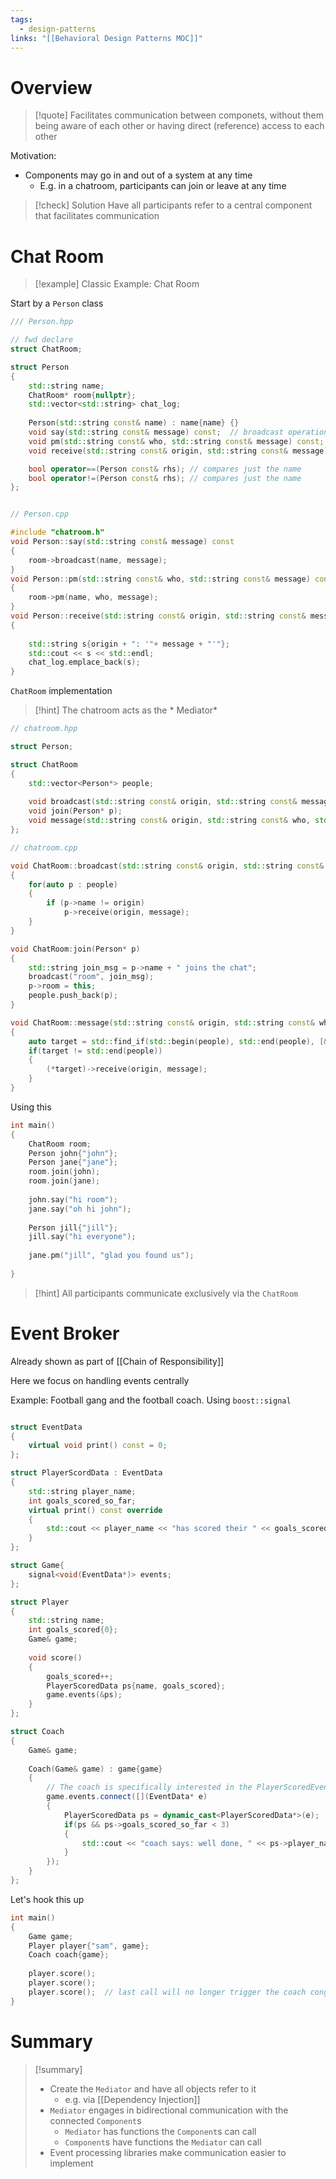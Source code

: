 ```yaml
---
tags:
  - design-patterns
links: "[[Behavioral Design Patterns MOC]]"
---
```

# Overview

> [!quote] Facilitates communication between componets, without them being aware of each other or having direct (reference) access to each other

Motivation:
- Components may go in and out of a system at any time
	- E.g. in a chatroom, participants can join or leave at any time

> [!check] Solution
> Have all participants refer to a central component that facilitates communication

# Chat Room

> [!example] Classic Example: Chat Room

Start by a `Person` class

```cpp
/// Person.hpp

// fwd declare
struct ChatRoom;

struct Person
{
	std::string name;
	ChatRoom* room{nullptr};
	std::vector<std::string> chat_log;
	
	Person(std::string const& name) : name{name} {}
	void say(std::string const& message) const;  // broadcast operation
	void pm(std::string const& who, std::string const& message) const; // one to one operation
	void receive(std::string const& origin, std::string const& message);

	bool operator==(Person const& rhs); // compares just the name
	bool operator!=(Person const& rhs); // compares just the name
};


// Person.cpp

#include "chatroom.h"
void Person::say(std::string const& message) const
{
	room->broadcast(name, message);
}
void Person::pm(std::string const& who, std::string const& message) const
{
	room->pm(name, who, message);
}
void Person::receive(std::string const& origin, std::string const& message)
{
	
	std::string s{origin + ": '"+ message + "'"};
	std::cout << s << std::endl;
	chat_log.emplace_back(s);
}
```

`ChatRoom` implementation

> [!hint] The chatroom acts as the * Mediator*

```cpp
// chatroom.hpp

struct Person;

struct ChatRoom
{
	std::vector<Person*> people;
	
	void broadcast(std::string const& origin, std::string const& message)
	void join(Person* p);
	void message(std::string const& origin, std::string const& who, std::string const& message);
};

// chatroom.cpp

void ChatRoom::broadcast(std::string const& origin, std::string const& message)
{
	for(auto p : people)
	{
		if (p->name != origin)
			p->receive(origin, message);
	}
}

void ChatRoom:join(Person* p)
{
	std::string join_msg = p->name + " joins the chat";
	broadcast("room", join_msg);
	p->room = this;
	people.push_back(p);
}

void ChatRoom::message(std::string const& origin, std::string const& who, std::string const& message)
{
	auto target = std::find_if(std::begin(people), std::end(people), [&](Person const* p){return p->name == who});
	if(target != std::end(people))
	{
		(*target)->receive(origin, message);
	}
}
```

Using this

```cpp
int main()
{
	ChatRoom room;
	Person john{"john"};
	Person jane{"jane"};
	room.join(john);
	room.join(jane);
	
	john.say("hi room");
	jane.say("oh hi john");
	
	Person jill{"jill"};
	jill.say("hi everyone");
	
	jane.pm("jill", "glad you found us");
	
}

```

> [!hint] All participants communicate exclusively via the `ChatRoom`

# Event Broker

Already shown as part of [[Chain of Responsibility]]

Here we focus on handling events centrally

Example: Football gang and the football coach. Using `boost::signal`

```cpp

struct EventData
{
	virtual void print() const = 0;
};

struct PlayerScordData : EventData
{
	std::string player_name;
	int goals_scored_so_far;
	virtual print() const override
	{
		std::cout << player_name << "has scored their " << goals_scored_so_far << " goal\n";
	}
};

struct Game{
	signal<void(EventData*)> events;
};

struct Player
{
	std::string name;
	int goals_scored{0};
	Game& game;
	
	void score()
	{
		goals_scored++;
		PlayerScoredData ps{name, goals_scored};
		game.events(&ps);
	}
};

struct Coach
{
	Game& game;
	
	Coach(Game& game) : game{game} 
	{
		// The coach is specifically interested in the PlayerScoredEvents
		game.events.connect([](EventData* e)
		{
			PlayerScoredData ps = dynamic_cast<PlayerScoredData*>(e);
			if(ps && ps->goals_scored_so_far < 3)
			{
				std::cout << "coach says: well done, " << ps->player_name << "!\n";
			}
		});
	}
};

```

Let's hook this up

```cpp
int main()
{
	Game game;
	Player player{"sam", game};
	Coach coach{game};
	
	player.score();
	player.score();
	player.score();  // last call will no longer trigger the coach congratulating the player
}
```

# Summary

> [!summary]
> - Create the `Mediator` and have all objects refer to it
> 	- e.g. via [[Dependency Injection]]
> - `Mediator` engages in bidirectional communication with the connected `Component`s
> 	- `Mediator` has functions the `Component`s can call
> 	- `Component`s have functions the `Mediator` can call
> - Event processing libraries make communication easier to implement
